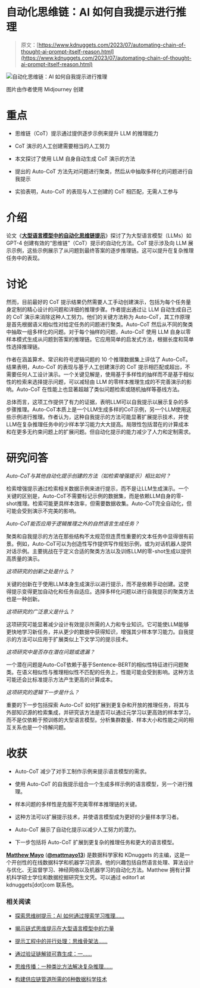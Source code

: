 # 自动化思维链：AI 如何自我提示进行推理

> 原文：[https://www.kdnuggets.com/2023/07/automating-chain-of-thought-ai-prompt-itself-reason.html](https://www.kdnuggets.com/2023/07/automating-chain-of-thought-ai-prompt-itself-reason.html)

![自动化思维链：AI 如何自我提示进行推理](../Images/7aba366ad9c38f56a4801543271f5602.png)

图片由作者使用 Midjourney 创建

# 重点

+   思维链（CoT）提示通过提供逐步示例来提升 LLM 的推理能力

+   CoT 演示的人工创建需要相当的人工努力

+   本文探讨了使用 LLM 自身自动生成 CoT 演示的方法

+   提出的 Auto-CoT 方法先对问题进行聚类，然后从中抽取多样化的问题进行自我提示

+   实验表明，Auto-CoT 的表现与人工创建的 CoT 相匹配，无需人工参与

# 介绍

论文《[**大型语言模型中的自动化思维链提示**](https://arxiv.org/abs/2210.03493)》探讨了为大型语言模型（LLMs）如 GPT-4 创建有效的“思维链”（CoT）提示的自动化方法。CoT 提示涉及向 LLM 展示示例，这些示例展示了从问题到最终答案的逐步推理链。这可以提升在复杂推理任务中的表现。

# 讨论

然而，目前最好的 CoT 提示结果仍然需要人工手动创建演示，包括为每个任务量身定制的精心设计的问题和详细的推理步骤。作者提出通过让 LLM 自动生成自己的 CoT 演示来消除这种人工努力。他们的关键方法称为 Auto-CoT，其工作原理是首先根据语义相似性对给定任务的问题进行聚类。Auto-CoT 然后从不同的聚类中抽取一组多样化的问题。对于每个抽样的问题，Auto-CoT 使用 LLM 自身以零样本模式生成从问题到答案的推理链。它应用简单的启发式方法，根据长度和简单性选择推理链。

作者在涵盖算术、常识和符号逻辑问题的 10 个推理数据集上评估了 Auto-CoT。结果表明，Auto-CoT 的表现与基于人工创建演示的 CoT 提示相匹配或超出，不需要任何人工设计演示。一个关键见解是，使用基于多样性的抽样而不是基于相似性的检索来选择提示问题，可以减轻由 LLM 的零样本推理生成的不完善演示的影响。Auto-CoT 在性能上也显著超越了类似问题检索或随机抽样等基线方法。

总体而言，这项工作提供了有力的证据，表明LLM可以自我提示以展示复杂的多步骤推理。Auto-CoT本质上是一个LLM生成多样的CoT示例，另一个LLM使用这些示例进行推理。作者认为，这种自我提示的方法可能显著扩展提示技术，并使LLM在复杂推理任务中的少样本学习能力大大提高。局限性包括潜在的计算成本和在更多无约束问题上的扩展问题。但自动化提示的能力减少了人力和定制需求。

# 研究问答

*Auto-CoT与其他自动化提示创建的方法（如检索增强提示）相比如何？*

检索增强提示通过检索相关数据示例来进行提示，而不是让LLM生成演示。一个关键的区别是，Auto-CoT不需要标记示例的数据集，而是依赖LLM自身的零-shot推理。检索可能更具样本效率，但需要数据收集。Auto-CoT完全自动化，但可能会受到演示不完美的影响。

*Auto-CoT能否应用于逻辑推理之外的自然语言生成任务？*

聚类和自我提示的方法在那些结构不太规范但连贯性重要的文本任务中显得很有前景。例如，Auto-CoT可以为创造性写作提供写作规划示例，或为对话机器人提供对话示例。主要挑战在于定义合适的聚类方法以及训练LLM的零-shot生成以提供高质量的演示。

*这项研究的创新之处是什么？*

关键的创新在于使用LLM本身生成演示以进行提示，而不是依赖手动创建。这使得提示变得更加自动化和任务自适应。选择多样化问题以进行自我提示的聚类方法也是一种创新。

*这项研究的广泛意义是什么？*

这项研究可能显著减少设计有效提示所需的人力和专业知识。它可能使LLM能够更快地学习新任务，并从更少的数据中获得知识，增强其少样本学习能力。自我提示的方法可以应用于扩展类似上下文学习的提示技术。

*这项研究中是否存在潜在问题或遗漏？*

一个潜在问题是Auto-CoT依赖于基于Sentence-BERT的相似性特征进行问题聚类。在语义相似性与推理相似性不匹配的任务上，性能可能会受到影响。这种方法可能还会比标准提示方法产生更高的计算成本。

*这项研究的逻辑下一步是什么？*

重要的下一步包括探索 Auto-CoT 如何扩展到更复杂和开放的推理任务，将其与外部知识源的检索集成，并研究该方法是否可以通过元学习以更高效的样本学习，而不是仅依赖于预训练的大型语言模型。分析集群数量、样本大小和性能之间的相互关系也是一个待解问题。

# 收获

+   Auto-CoT 减少了对手工制作示例来提示语言模型的需求。

+   使用 Auto-CoT 的自我提示组合一个生成多样示例的语言模型，另一个进行推理。

+   样本问题的多样性是克服不完美零样本推理链的关键。

+   这种方法可以扩展提示技术，并使语言模型成为更好的少量样本学习者。

+   Auto-CoT 展示了自动化提示以减少人工努力的潜力。

+   下一步包括将 Auto-CoT 扩展到更复杂的推理任务和更大的语言模型。

**[Matthew Mayo](https://www.linkedin.com/in/mattmayo13/)** ([**@mattmayo13**](https://twitter.com/mattmayo13)) 是数据科学家和 KDnuggets 的主编，这是一个开创性的在线数据科学和机器学习资源。他的兴趣包括自然语言处理、算法设计与优化、无监督学习、神经网络以及机器学习的自动化方法。Matthew 拥有计算机科学硕士学位和数据挖掘研究生文凭。可以通过 editor1 at kdnuggets[dot]com 联系他。

### 相关阅读

+   [探索思维树提示：AI 如何通过搜索学习推理……](https://www.kdnuggets.com/2023/07/exploring-tree-of-thought-prompting-ai-learn-reason-through-search.html)

+   [揭示链式思维提示在大型语言模型中的力量](https://www.kdnuggets.com/2023/07/power-chain-thought-prompting-large-language-models.html)

+   [提示工程中的并行处理：思维骨架法……](https://www.kdnuggets.com/parallel-processing-in-prompt-engineering-the-skeleton-of-thought-technique)

+   [通过验证链解锁可靠生成：一……](https://www.kdnuggets.com/unlocking-reliable-generations-through-chain-of-verification)

+   [思维传播：一种类比方法解决复杂推理……](https://www.kdnuggets.com/thought-propagation-an-analogical-approach-to-complex-reasoning-with-large-language-models)

+   [构建供应链管道所需的6种数据科学技术](https://www.kdnuggets.com/2022/01/6-data-science-technologies-need-build-supply-chain-pipeline.html)
